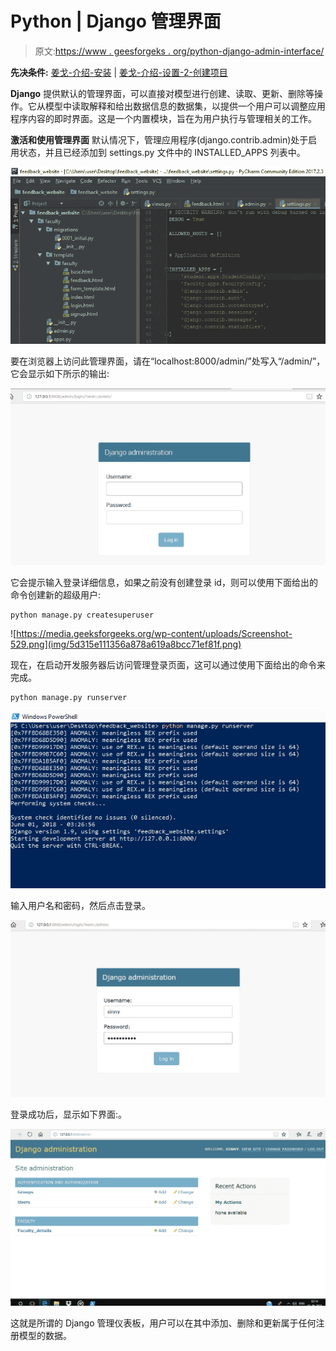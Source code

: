 # Python | Django 管理界面

> 原文:[https://www . geesforgeks . org/python-django-admin-interface/](https://www.geeksforgeeks.org/python-django-admin-interface/)

**先决条件:** [姜戈-介绍-安装](https://www.geeksforgeeks.org/django-introduction-and-installation/) | [姜戈-介绍-设置-2-创建项目](https://www.geeksforgeeks.org/django-introduction-set-2-creating-a-project/)

**Django** 提供默认的管理界面，可以直接对模型进行创建、读取、更新、删除等操作。它从模型中读取解释和给出数据信息的数据集，以提供一个用户可以调整应用程序内容的即时界面。这是一个内置模块，旨在为用户执行与管理相关的工作。

**激活和使用管理界面**
默认情况下，管理应用程序(django.contrib.admin)处于启用状态，并且已经添加到 settings.py 文件中的 INSTALLED_APPS 列表中。

![installed_packs](img/e5a336a776919d8f06243efc1ff7101e.png)

要在浏览器上访问此管理界面，请在“localhost:8000/admin/”处写入“/admin/”，它会显示如下所示的输出:

![login ](img/18618c5f2368f7b948049fe12669962b.png)

它会提示输入登录详细信息，如果之前没有创建登录 id，则可以使用下面给出的命令创建新的超级用户:

```
python manage.py createsuperuser

```

![https://media.geeksforgeeks.org/wp-content/uploads/Screenshot-529.png](img/5d315e111356a878a619a8bcc71ef81f.png)

现在，在启动开发服务器后访问管理登录页面，这可以通过使用下面给出的命令来完成。

```
python manage.py runserver

```

![runserver](img/25dab124df11da21ca68f358bbd76b1f.png)

输入用户名和密码，然后点击登录。

![login](img/6fa3dd23493aba1e7f373403bf390302.png)

登录成功后，显示如下界面:。

![Django Admin Interface](img/34c415cf45f84bc17dd48a7c6affc2f9.png)

这就是所谓的 Django 管理仪表板，用户可以在其中添加、删除和更新属于任何注册模型的数据。